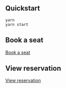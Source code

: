 ## Quickstart

    yarn
    yarn start
   
## Book a seat

[Book a seat](https://github.com/dydokamil/flight-check-ins/blob/master/showcase/book.png)

## View reservation

[View reservation](https://github.com/dydokamil/flight-check-ins/blob/master/showcase/reservation.png)
